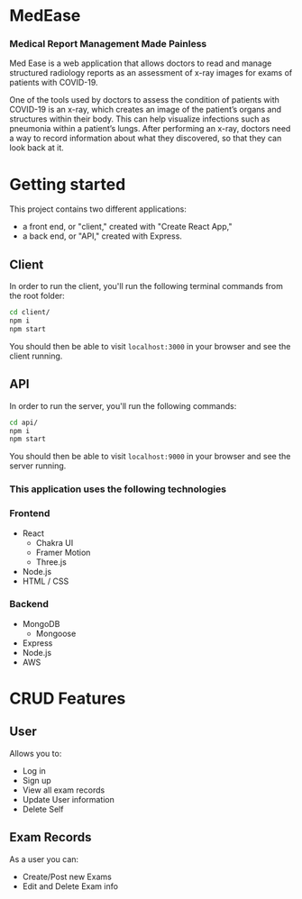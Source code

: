 # MedEase

### __Medical Report Management Made Painless__
Med Ease is a web application that allows doctors to read and manage structured radiology reports as an assessment of x-ray images for exams of patients with COVID-19.

One of the tools used by doctors to assess the condition of patients with COVID-19 is an x-ray, which creates an image of the patient’s organs and structures within their body. This can help visualize infections such as pneumonia within a patient’s lungs. After performing an x-ray, doctors need a way to record information about what they discovered, so that they can look back at it.


# Getting started
This project contains two different applications:
 * a front end, or "client," created with "Create React App,"
 * a back end, or "API," created with Express.


## Client
In order to run the client, you'll run the following terminal commands from the root folder:

```bash
cd client/
npm i
npm start
```

You should then be able to visit `localhost:3000` in your browser and see the client running.

## API
In order to run the server, you'll run the following commands:

```bash
cd api/
npm i
npm start
```

You should then be able to visit `localhost:9000` in your browser and see the server running.


### This application uses the following technologies
### Frontend

* React
   - Chakra UI
   - Framer Motion
   - Three.js
* Node.js
* HTML / CSS

### Backend
* MongoDB
   - Mongoose
* Express
* Node.js
* AWS

# CRUD Features

## User
Allows you to:
   - Log in
   - Sign up
   - View all exam records
   - Update User information
   - Delete Self

## Exam Records
As a user you can:
   - Create/Post new Exams
   - Edit and Delete Exam info
